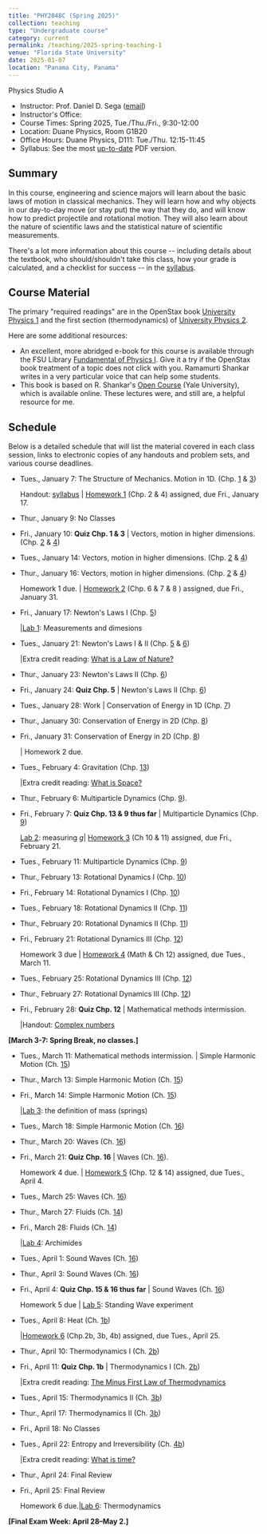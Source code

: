 ```yaml
---
title: "PHY2048C (Spring 2025)"
collection: teaching
type: "Undergraduate course"
category: current
permalink: /teaching/2025-spring-teaching-1
venue: "Florida State University"
date: 2025-01-07
location: "Panama City, Panama"
---
```

Physics Studio A

* Instructor:	Prof. Daniel D. Sega ([email](mailto:dsega@fsu.edu))
* Instructor's Office:  	
* Course Times: Spring 2025, Tue./Thu./Fri., 9:30-12:00
* Location:	Duane Physics, Room G1B20
* Office Hours:	Duane Physics, D111: Tue./Thu. 12:15-11:45
* Syllabus:	See the most [up-to-date](../files/2048C.pdf) PDF version.

Summary
-----------
In this course, engineering and science majors will learn about the basic laws of motion in classical mechanics. They will learn how and why objects in our day-to-day move (or stay put) the way that they do, and will know how to predict projectile and rotational motion. They will also learn about the nature of scientific laws and the statistical nature of scientific measurements.

There's a lot more information about this course -- including details about the textbook, who should/shouldn't take this class, how your grade is calculated, and a checklist for success -- in the [syllabus](../files/2048C.pdf).

Course Material
--------------
The primary "required readings" are in the OpenStax book [University Physics 1](https://openstax.org/details/books/university-physics-volume-1) and the first section (thermodynamics) of [University Physics 2](https://openstax.org/details/books/university-physics-volume-2). 

Here are some additional resources:

* An excellent, more abridged e-book for this course is available through the FSU Library [Fundamental of Physics I](https://fsu-flvc.primo.exlibrisgroup.com/discovery/openurl?institution=01FALSC_FSU&vid=01FALSC_FSU:Home&isbn=9780300243772&genre=book&eisbn=9780300249583&title=Fundamentals%20of%20Physics%20I&sid=jstor:jstor). Give it a try if the OpenStax book treatment of a topic does not click with you. Ramamurti Shankar writes in a very particular voice that can help some students.
* This book is based on R. Shankar's [Open Course](https://oyc.yale.edu/physics/phys-200) (Yale University), which is available online. These lectures were, and still are, a helpful resource for me.

Schedule
-------------

Below is a detailed schedule that will list the material covered in each class session, links to electronic copies of any handouts and problem sets, and various course deadlines.

* Tues., January 7: The Structure of Mechanics. Motion in 1D. (Chp. [1](https://openstax.org/books/university-physics-volume-1/pages/1-introduction) & [3](https://openstax.org/books/university-physics-volume-1/pages/3-introduction))

  Handout: [syllabus](../files/2048C.pdf) | [Homework 1](../files/2048Chw1.pdf) (Chp. 2 & 4) assigned, due Fri., January 17.
* Thur., January 9: No Classes
* Fri., January 10: **Quiz Chp. 1 & 3** \| Vectors, motion in higher dimensions. (Chp. [2](https://openstax.org/books/university-physics-volume-1/pages/2-introduction) & [4](https://openstax.org/books/university-physics-volume-1/pages/4-introduction))
* Tues., January 14: Vectors, motion in higher dimensions. (Chp. [2](https://openstax.org/books/university-physics-volume-1/pages/2-introduction) & [4](https://openstax.org/books/university-physics-volume-1/pages/4-introduction))
* Thur., January 16: Vectors, motion in higher dimensions. (Chp. [2](https://openstax.org/books/university-physics-volume-1/pages/2-introduction) & [4](https://openstax.org/books/university-physics-volume-1/pages/4-introduction))

  Homework 1 due. | [Homework 2](../files/2048Chw2.pdf) (Chp. 6 & 7 & 8 ) assigned, due Fri., January 31.
* Fri., January 17: Newton's Laws I (Chp. [5](https://openstax.org/books/university-physics-volume-1/pages/5-introduction))

  |[Lab 1](../files/2048Clab1.pdf): Measurements and dimesions
* Tues., January 21: Newton's Laws I & II (Chp. [5](https://openstax.org/books/university-physics-volume-1/pages/5-introduction) & [6](https://openstax.org/books/university-physics-volume-1/pages/6-introduction))
  
  |Extra credit reading: [What is a Law of Nature?](https://1000wordphilosophy.com/2014/02/17/laws-of-nature/)
* Thur., January 23: Newton's Laws II (Chp. [6](https://openstax.org/books/university-physics-volume-1/pages/6-introduction))
* Fri., January 24: **Quiz Chp. 5** \| Newton's Laws II (Chp. [6](https://openstax.org/books/university-physics-volume-1/pages/6-introduction))
* Tues., January 28:  Work \| Conservation of Energy in 1D (Chp. [7](https://openstax.org/books/university-physics-volume-1/pages/7-introduction))
* Thur., January 30: Conservation of Energy in 2D (Chp. [8](https://openstax.org/books/university-physics-volume-1/pages/8-introduction))
* Fri., January 31: Conservation of Energy in 2D (Chp. [8](https://openstax.org/books/university-physics-volume-1/pages/8-introduction))

  | Homework 2 due.
* Tues., February 4: Gravitation (Chp. [13](https://openstax.org/books/university-physics-volume-1/pages/13-introduction))

  |Extra credit reading: [What is Space?](https://1000wordphilosophy.com/2022/08/03/what-is-space/)
* Thur., February 6: Multiparticle Dynamics (Chp. [9](https://openstax.org/books/university-physics-volume-1/pages/9-introduction)).
* Fri., February 7: **Quiz Chp. 13 & 9 thus far** \| Multiparticle Dynamics (Chp. [9](https://openstax.org/books/university-physics-volume-1/pages/9-introduction))

  [Lab 2](../files/2048Clab2.pdf): measuring *g*| [Homework 3](../files/2048Chw3.pdf) (Ch 10 & 11) assigned, due Fri., February 21.
* Tues., February 11: Multiparticle Dynamics (Chp. [9](https://openstax.org/books/university-physics-volume-1/pages/9-introduction))
* Thur., February 13: Rotational Dynamics I (Chp. [10](https://openstax.org/books/university-physics-volume-1/pages/10-introduction))
* Fri., February 14: Rotational Dynamics I (Chp. [10](https://openstax.org/books/university-physics-volume-1/pages/10-introduction))
* Tues., February 18: Rotational Dynamics II (Chp. [11](https://openstax.org/books/university-physics-volume-1/pages/11-introduction))
* Thur., February 20: Rotational Dynamics II (Chp. [11](https://openstax.org/books/university-physics-volume-1/pages/11-introduction))
* Fri., February 21: Rotational Dynamics III (Chp. [12](https://openstax.org/books/university-physics-volume-1/pages/12-introduction))

  Homework 3 due | [Homework 4](../files/2048Chw4.pdf) (Math & Ch 12) assigned, due Tues., March 11.
* Tues., February 25: Rotational Dynamics III (Chp. [12](https://openstax.org/books/university-physics-volume-1/pages/12-introduction))
* Thur., February 27: Rotational Dynamics III (Chp. [12](https://openstax.org/books/university-physics-volume-1/pages/12-introduction))
* Fri., February 28: **Quiz Chp. 12** \| Mathematical methods intermission.

  |Handout: [Complex numbers](../files/complex_numbers.pdf)


**[March 3-7: Spring Break, no classes.]**
  
* Tues., March 11: Mathematical methods intermission. \| Simple Harmonic Motion (Ch. [15](https://openstax.org/books/university-physics-volume-1/pages/15-introduction)) 
* Thur., March 13: Simple Harmonic Motion (Ch. [15](https://openstax.org/books/university-physics-volume-1/pages/15-introduction))
* Fri., March 14: Simple Harmonic Motion (Ch. [15](https://openstax.org/books/university-physics-volume-1/pages/15-introduction))

  |[Lab 3](../files/2048Clab3.pdf): the definition of mass (springs)
* Tues., March 18: Simple Harmonic Motion (Ch. [16](https://openstax.org/books/university-physics-volume-1/pages/14-introduction))
* Thur., March 20: Waves (Ch. [16](https://openstax.org/books/university-physics-volume-1/pages/15-introduction))
* Fri.,  March 21: **Quiz Chp. 16** \| Waves (Ch. [16](https://openstax.org/books/university-physics-volume-1/pages/15-introduction)).

  Homework 4 due. | [Homework 5](../files/2048Chw4.pdf) (Chp. 12 & 14) assigned, due Tues., April 4.
* Tues., March 25: Waves (Ch. [16](https://openstax.org/books/university-physics-volume-1/pages/15-introduction))
* Thur., March 27: Fluids (Ch. [14](https://openstax.org/books/university-physics-volume-1/pages/17-introduction))
* Fri., March 28: Fluids (Ch. [14](https://openstax.org/books/university-physics-volume-1/pages/17-introduction))
  
   |[Lab 4](../files/2048Clab4.pdf): Archimides
* Tues., April 1: Sound Waves (Ch. [16](https://openstax.org/books/university-physics-volume-1/pages/16-introduction))
* Thur., April 3: Sound Waves (Ch. [16](https://openstax.org/books/university-physics-volume-1/pages/16-introduction))
* Fri., April 4: **Quiz Chp. 15 & 16 thus far** \|  Sound Waves (Ch. [16](https://openstax.org/books/university-physics-volume-1/pages/16-introduction))

  Homework 5 due | [Lab 5](../files/2048Clab5.pdf): Standing Wave experiment
* Tues., April 8: Heat (Ch. [1b](https://openstax.org/books/university-physics-volume-2/pages/1-introduction))
  
  |[Homework 6](../files/2048Chw4.pdf) (Chp.2b, 3b, 4b) assigned, due Tues., April 25.
* Thur., April 10: Thermodynamics I (Ch. [2b](https://openstax.org/books/university-physics-volume-2/pages/2-introduction))
* Fri., April 11: **Quiz Chp. 1b** \| Thermodynamics I (Ch. [2b](https://openstax.org/books/university-physics-volume-2/pages/2-introduction))
  
  |Extra credit reading: [The Minus First Law of Thermodynamics](../files/minusfirst.pdf)
* Tues., April 15: Thermodynamics II (Ch. [3b](https://openstax.org/books/university-physics-volume-2/pages/3-introduction))
* Thur., April 17: Thermodynamics II (Ch. [3b](https://openstax.org/books/university-physics-volume-2/pages/3-introduction))
* Fri., April 18: No Classes
* Tues., April 22: Entropy and Irreversibility (Ch. [4b](https://openstax.org/books/university-physics-volume-2/pages/4-introduction))

  |Extra credit reading: [What is time?](https://1000wordphilosophy.com/2023/07/17/times-arrow/)
* Thur., April 24: Final Review
* Fri., April 25: Final Review

	Homework 6 due.|[Lab 6](../files/2048Clab6.pdf): Thermodynamics



**[Final Exam Week: April 28–May 2.]**
